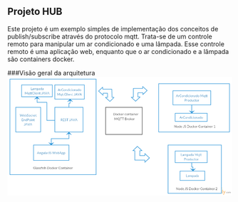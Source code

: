 ## Projeto HUB

Este projeto é um exemplo simples de implementação dos conceitos de publish/subscribe através do protocolo mqtt. Trata-se de um controle remoto para manipular um ar condicionado e uma lâmpada. Esse controle remoto é uma aplicação web, enquanto que o ar condicionado e a lâmpada são containers docker.

###Visão geral da arquitetura
![Arquitetura: Visão geral](/artefatos/arquitetura.png "Arquitetura - HUB Project")
